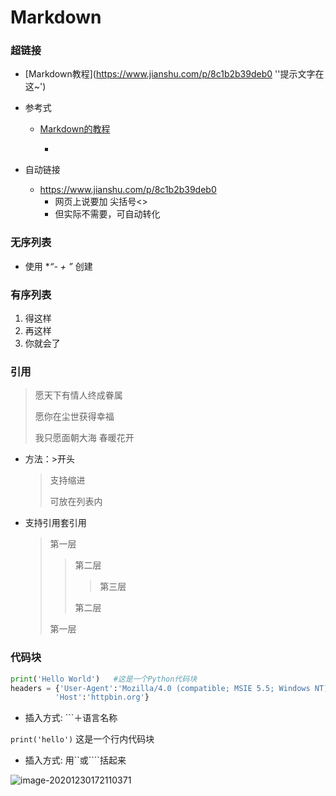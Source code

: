 # Markdown

### 超链接

- [Markdown教程](https://www.jianshu.com/p/8c1b2b39deb0 ''提示文字在这~') 

- 参考式

  - [Markdown的教程][k]

    - [k]: https://www.jianshu.com/p/8c1b2b39deb0

- 自动链接

  - https://www.jianshu.com/p/8c1b2b39deb0 
    - 网页上说要加 尖括号<>
    - 但实际不需要，可自动转化



### 无序列表

- 使用  **“- + *”**   创建



### 有序列表

1. 得这样
2. 再这样
3. 你就会了



### 引用

>愿天下有情人终成眷属
>
>愿你在尘世获得幸福
>
>我只愿面朝大海 春暖花开

- 方法：>开头

  > 支持缩进
  >
  > 可放在列表内

- 支持引用套引用

  > 第一层
  >
  > > 第二层
  > >
  > > > 第三层
  > >
  > > 第二层
  >
  > 第一层

  

### 代码块

``` Python
print('Hello World')   #这是一个Python代码块
headers = {'User-Agent':'Mozilla/4.0 (compatible; MSIE 5.5; Windows NT)',
          'Host':'httpbin.org'}
```

- 插入方式: ```＋语言名称

`print('hello')`  这是一个行内代码块

- 插入方式: 用``或````括起来

![image-20201230172110371](C:\Users\LionKing\AppData\Roaming\Typora\typora-user-images\image-20201230172110371.png)
